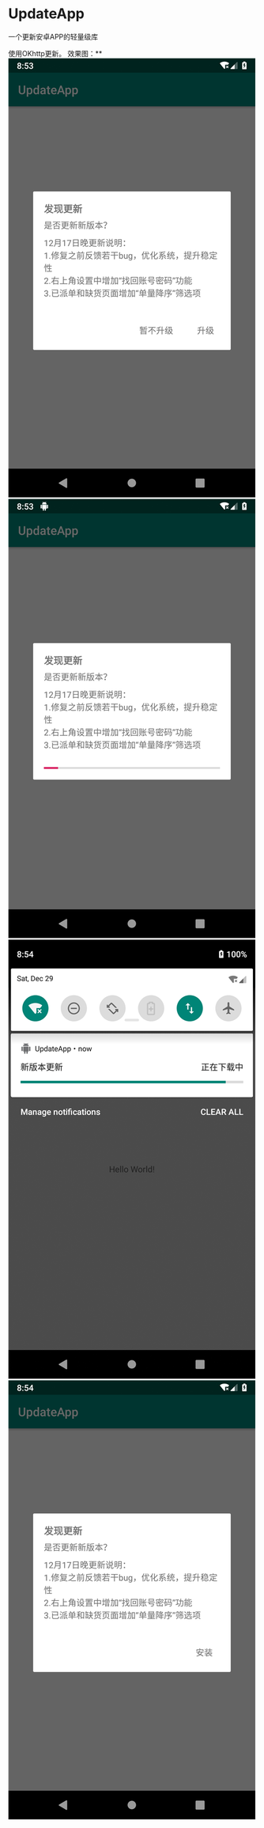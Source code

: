 # UpdateApp
一个更新安卓APP的轻量级库

使用OKhttp更新。
效果图：**
![](https://github.com/lexluthors/UpdateApp/blob/master/app/pic/1.png)
![](https://github.com/lexluthors/UpdateApp/blob/master/app/pic/2.png)
![](https://github.com/lexluthors/UpdateApp/blob/master/app/pic/3.png)
![](https://github.com/lexluthors/UpdateApp/blob/master/app/pic/4.png)

